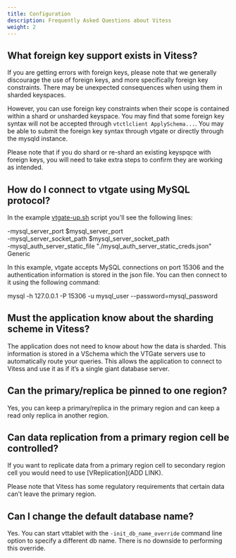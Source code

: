 ```yaml
---
title: Configuration
description: Frequently Asked Questions about Vitess
weight: 2
---
```


## What foreign key support exists in Vitess?

If you are getting errors with foreign keys, please note that we generally discourage the use of foreign keys, and more specifically foreign key constraints. There may be unexpected consequences when using them in sharded keyspaces.  

However, you can use foreign key constraints when their scope is contained within a shard or unsharded keyspace. You may find that some foreign key syntax will not be accepted through `vtctlclient ApplySchema...`. You may be able to submit the foreign key syntax through vtgate or directly through the mysqld instance.  

Please note that if you do shard or re-shard an existing keyspqce with foreign keys, you will need to take extra steps to confirm they are working as intended. 

## How do I connect to vtgate using MySQL protocol?

In the example [vtgate-up.sh](https://github.com/vitessio/vitess/blob/master/examples/legacy_local/scripts/vtgate-up.sh) script you'll see the following lines:

-mysql_server_port $mysql_server_port \
-mysql_server_socket_path $mysql_server_socket_path \
-mysql_auth_server_static_file "./mysql_auth_server_static_creds.json" \
Generic

In this example, vtgate accepts MySQL connections on port 15306 and the authentication information is stored in the json file. You can then connect to it using the following command:

mysql -h 127.0.0.1 -P 15306 -u mysql_user --password=mysql_password

## Must the application know about the sharding scheme in Vitess?

The application does not need to know about how the data is sharded. This information is stored in a VSchema which the VTGate servers use to automatically route your queries. This allows the application to connect to Vitess and use it as if it’s a single giant database server.

## Can the primary/replica be pinned to one region?

Yes, you can keep a primary/replica in the primary region and can keep a read only replica in another region.

## Can data replication from a primary region cell be controlled?

If you want to replicate data from a primary region cell to secondary region cell you would need to use [VReplication](ADD LINK).

Please note that Vitess has some regulatory requirements that certain data can't leave the primary region.

## Can I change the default database name?

Yes. You can start vttablet with the `-init_db_name_override` command line option to specify a different db name. There is no downside to performing this override.